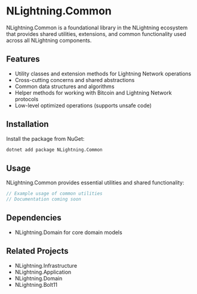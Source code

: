 # NLightning.Common

NLightning.Common is a foundational library in the NLightning ecosystem that provides shared utilities, extensions, and common functionality used across all NLightning components.

## Features

- Utility classes and extension methods for Lightning Network operations
- Cross-cutting concerns and shared abstractions
- Common data structures and algorithms
- Helper methods for working with Bitcoin and Lightning Network protocols
- Low-level optimized operations (supports unsafe code)

## Installation

Install the package from NuGet:

```bash
dotnet add package NLightning.Common
```

## Usage

NLightning.Common provides essential utilities and shared functionality:

```csharp
// Example usage of common utilities
// Documentation coming soon
```

## Dependencies

- NLightning.Domain for core domain models

## Related Projects

- NLightning.Infrastructure
- NLightning.Application
- NLightning.Domain
- NLightning.Bolt11